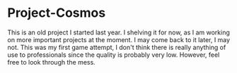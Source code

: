 # Project-Cosmos
This is an old project I started last year.
I shelving it for now, as I am working on more important projects at the moment.
I may come back to it later, I may not.
This was my first game attempt, I don't think there is really anything of use to professionals since the quality is probably very low.
However, feel free to look through the mess.
